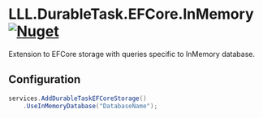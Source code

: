 # LLL.DurableTask.EFCore.InMemory [![Nuget](https://img.shields.io/nuget/v/LLL.DurableTask.EFCore.InMemory)](https://www.nuget.org/packages/LLL.DurableTask.EFCore.InMemory/)

Extension to EFCore storage with queries specific to InMemory database.

## Configuration

```C#
services.AddDurableTaskEFCoreStorage()
    .UseInMemoryDatabase("DatabaseName");
```
